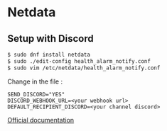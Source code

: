 # Netdata

## Setup with Discord

```bash
$ sudo dnf install netdata
$ sudo ./edit-config health_alarm_notify.conf
$ sudo vim /etc/netdata/health_alarm_notify.conf
```
Change in the file :
```
SEND_DISCORD="YES"
DISCORD_WEBHOOK_URL=<your webhook url>
DEFAULT_RECIPIENT_DISCORD=<your channel discord>
```





[Official documentation](https://learn.netdata.cloud/docs/getting-started/manage-and-configure/configuration)